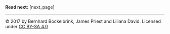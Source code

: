 

**Read next:** [next_page]

---

© 2017 by Bernhard Bockelbrink, James Priest and Liliana David. Licensed under [CC BY-SA 4.0](/license/)

